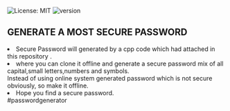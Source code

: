 ![License: MIT](https://img.shields.io/badge/License-MIT-yellow.svg)
![version](https://img.shields.io/badge/version-1.0.0-blue)
## GENERATE A MOST SECURE PASSWORD
<li>
Secure Password will generated by a cpp code which had attached in this repository .
  </li>
  <li>
where you can clone it offline and generate a secure password mix of all capital,small letters,numbers and symbols.
</li>
Instead of using online system generated password which is not secure obviously,
so make it offline.
<li>
Hope you find a secure password.
  </li>
#passwordgenerator 

